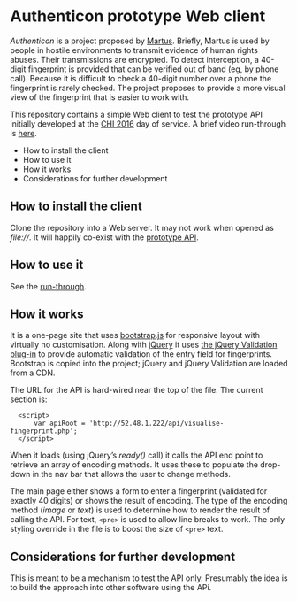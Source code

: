 # Authenticon prototype Web client #

*Authenticon* is a project proposed by [Martus](http://www.martus.org). Briefly, Martus is used by people in hostile environments to transmit evidence of human rights abuses. Their transmissions are encrypted. To detect interception, a 40-digit fingerprint is provided that can be verified out of band (eg, by phone call). Because it is difficult to check a 40-digit number over a phone the fingerprint is rarely checked. The project proposes to provide a more visual view of the fingerprint that is easier to work with.

This repository contains a simple Web client to test the prototype API initially developed at the [CHI 2016](http://chi2016.acm.org) day of service. A brief video run-through is [here](https://youtu.be/5LxcUCHlwkI).

* How to install the client
* How to use it
* How it works
* Considerations for further development

## How to install the client ##

Clone the repository into a Web server. It may not work when opened as *file://*. It will happily co-exist with the [prototype API](https://bitbucket.org/lorenzowood/authenticon-api/overview).

## How to use it ##

See the [run-through](https://youtu.be/5LxcUCHlwkI).

## How it works ##

It is a one-page site that uses [bootstrap.js](http://getbootstrap.com/) for responsive layout with virtually no customisation. Along with [jQuery](http://jquery.com) it uses [the jQuery Validation plug-in](https://jqueryvalidation.org/) to provide automatic validation of the entry field for fingerprints. Bootstrap is copied into the project; jQuery and jQuery Validation are loaded from a CDN.

The URL for the API is hard-wired near the top of the file. The current section is:
```
  <script>
      var apiRoot = 'http://52.48.1.222/api/visualise-fingerprint.php';
  </script>
```

When it loads (using jQuery’s *ready()* call) it calls the API end point to retrieve an array of encoding methods. It uses these to populate the drop-down in the nav bar that allows the user to change methods.

The main page either shows a form to enter a fingerprint (validated for exactly 40 digits) or shows the result of encoding. The type of the encoding method (*image* or *text*) is used to determine how to render the result of calling the API. For text, <code>&lt;pre&gt;</code> is used to allow line breaks to work. The only styling override in the file is to boost the size of <code>&lt;pre&gt;</code> text.

## Considerations for further development ##

This is meant to be a mechanism to test the API only. Presumably the idea is to build the approach into other software using the APi.